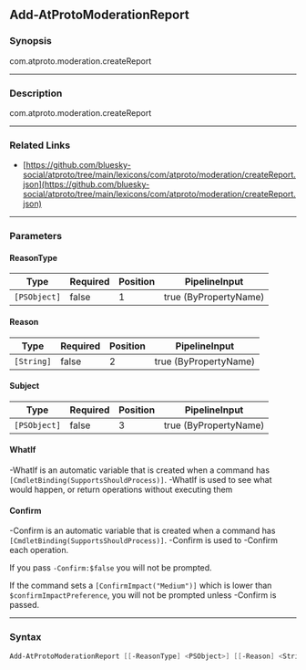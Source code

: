 Add-AtProtoModerationReport
---------------------------




### Synopsis
com.atproto.moderation.createReport



---


### Description

com.atproto.moderation.createReport



---


### Related Links
* [https://github.com/bluesky-social/atproto/tree/main/lexicons/com/atproto/moderation/createReport.json](https://github.com/bluesky-social/atproto/tree/main/lexicons/com/atproto/moderation/createReport.json)





---


### Parameters
#### **ReasonType**




|Type        |Required|Position|PipelineInput        |
|------------|--------|--------|---------------------|
|`[PSObject]`|false   |1       |true (ByPropertyName)|



#### **Reason**




|Type      |Required|Position|PipelineInput        |
|----------|--------|--------|---------------------|
|`[String]`|false   |2       |true (ByPropertyName)|



#### **Subject**




|Type        |Required|Position|PipelineInput        |
|------------|--------|--------|---------------------|
|`[PSObject]`|false   |3       |true (ByPropertyName)|



#### **WhatIf**
-WhatIf is an automatic variable that is created when a command has ```[CmdletBinding(SupportsShouldProcess)]```.
-WhatIf is used to see what would happen, or return operations without executing them
#### **Confirm**
-Confirm is an automatic variable that is created when a command has ```[CmdletBinding(SupportsShouldProcess)]```.
-Confirm is used to -Confirm each operation.

If you pass ```-Confirm:$false``` you will not be prompted.


If the command sets a ```[ConfirmImpact("Medium")]``` which is lower than ```$confirmImpactPreference```, you will not be prompted unless -Confirm is passed.



---


### Syntax
```PowerShell
Add-AtProtoModerationReport [[-ReasonType] <PSObject>] [[-Reason] <String>] [[-Subject] <PSObject>] [-WhatIf] [-Confirm] [<CommonParameters>]
```
